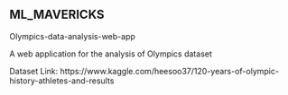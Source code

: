## ML_MAVERICKS <br/>
<p> Olympics-data-analysis-web-app </p> 
<p> A web application for the analysis of Olympics dataset</p>
Dataset Link: https://www.kaggle.com/heesoo37/120-years-of-olympic-history-athletes-and-results
